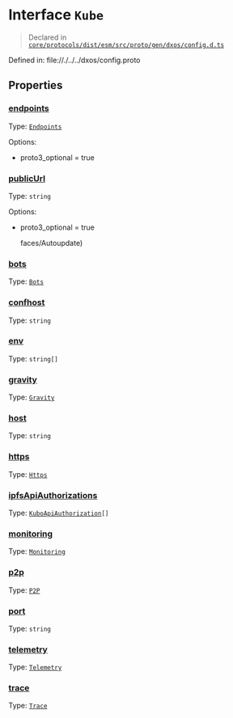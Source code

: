 # Interface `Kube`
> Declared in [`core/protocols/dist/esm/src/proto/gen/dxos/config.d.ts`]()

Defined in:
   file://./../../dxos/config.proto
## Properties
### [endpoints]()
Type: <code>[Endpoints](/api/@dxos/config/interfaces/Endpoints)</code>

Options:
  - proto3_optional = true

### [publicUrl]()
Type: <code>string</code>

Options:
  - proto3_optional = true

    faces/Autoupdate)</code>



### [bots]()
Type: <code>[Bots](/api/@dxos/config/interfaces/Bots)</code>



### [confhost]()
Type: <code>string</code>



### [env]()
Type: <code>string[]</code>



### [gravity]()
Type: <code>[Gravity](/api/@dxos/config/interfaces/Gravity)</code>



### [host]()
Type: <code>string</code>



### [https]()
Type: <code>[Https](/api/@dxos/config/interfaces/Https)</code>



### [ipfsApiAuthorizations]()
Type: <code>[KuboApiAuthorization](/api/@dxos/config/interfaces/KuboApiAuthorization)[]</code>



### [monitoring]()
Type: <code>[Monitoring](/api/@dxos/config/interfaces/Monitoring)</code>



### [p2p]()
Type: <code>[P2P](/api/@dxos/config/interfaces/P2P)</code>



### [port]()
Type: <code>string</code>



### [telemetry]()
Type: <code>[Telemetry](/api/@dxos/config/interfaces/Telemetry)</code>



### [trace]()
Type: <code>[Trace](/api/@dxos/config/interfaces/Trace)</code>



    